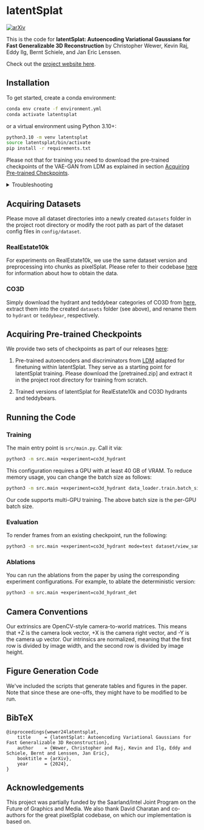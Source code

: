 # latentSplat

[![arXiv](https://img.shields.io/badge/arXiv-2403.16292-b31b1b.svg)](https://arxiv.org/abs/2403.16292)

This is the code for **latentSplat: Autoencoding Variational Gaussians for Fast Generalizable 3D Reconstruction** by Christopher Wewer, Kevin Raj, Eddy Ilg, Bernt Schiele, and Jan Eric Lenssen.

Check out the [project website here](https://geometric-rl.mpi-inf.mpg.de/latentsplat/).

## Installation

To get started, create a conda environment:

```bash
conda env create -f environment.yml
conda activate latentsplat
```

or a virtual environment using Python 3.10+:

```bash
python3.10 -m venv latentsplat
source latentsplat/bin/activate
pip install -r requirements.txt
```

Please not that for training you need to download the pre-trained checkpoints of the VAE-GAN from LDM as explained in section [Acquiring Pre-trained Checkpoints](#acquiring-pre-trained-checkpoints).
<details>
<summary>Troubleshooting</summary>
<br>

If you face unrealistic CUDA out of memory issues (probably because of different GPU architectures during kernel compilation and training), try deinstalling the rasterizer and installing it with specified architectures:
```bash
pip uninstall diff-gaussian-rasterization
TORCH_CUDA_ARCH_LIST="6.0 7.0 7.5 8.0 8.6+PTX" pip install git+https://github.com/Chrixtar/latent-gaussian-rasterization
```
</details>

## Acquiring Datasets
Please move all dataset directories into a newly created `datasets` folder in the project root directory or modify the root path as part of the dataset config files in `config/dataset`.

### RealEstate10k
For experiments on RealEstate10k, we use the same dataset version and preprocessing into chunks as pixelSplat. Please refer to their codebase [here](https://github.com/dcharatan/pixelsplat#acquiring-datasets) for information about how to obtain the data.

### CO3D
Simply download the hydrant and teddybear categories of CO3D from [here](https://ai.meta.com/datasets/co3d-downloads/), extract them into the created `datasets` folder (see above), and rename them to `hydrant` or `teddybear`, respectively.

## Acquiring Pre-trained Checkpoints
We provide two sets of checkpoints as part of our releases [here](https://github.com/Chrixtar/latentsplat/releases):
1. Pre-trained autoencoders and discriminators from [LDM](https://github.com/CompVis/latent-diffusion) adapted for finetuning within latentSplat. They serve as a starting point for latentSplat training. Please download the [pretrained.zip] and extract it in the project root directory for training from scratch.

2. Trained versions of latentSplat for RealEstate10k and CO3D hydrants and teddybears.

## Running the Code

### Training

The main entry point is `src/main.py`. Call it via:

```bash
python3 -m src.main +experiment=co3d_hydrant
```

This configuration requires a GPU with at least 40 GB of VRAM. To reduce memory usage, you can change the batch size as follows:

```bash
python3 -m src.main +experiment=co3d_hydrant data_loader.train.batch_size=1
```

Our code supports multi-GPU training. The above batch size is the per-GPU batch size.

### Evaluation

To render frames from an existing checkpoint, run the following:

```bash
python3 -m src.main +experiment=co3d_hydrant mode=test dataset/view_sampler=evaluation dataset.view_sampler.index_path=assets/evaluation_index/co3d_hydrant_extra.json checkpointing.load=checkpoints/co3d_hydrant.ckpt
```

### Ablations

You can run the ablations from the paper by using the corresponding experiment configurations. For example, to ablate the deterministic version:

```bash
python3 -m src.main +experiment=co3d_hydrant_det
```

## Camera Conventions

Our extrinsics are OpenCV-style camera-to-world matrices. This means that +Z is the camera look vector, +X is the camera right vector, and -Y is the camera up vector. Our intrinsics are normalized, meaning that the first row is divided by image width, and the second row is divided by image height.

## Figure Generation Code

We've included the scripts that generate tables and figures in the paper. Note that since these are one-offs, they might have to be modified to be run.

## BibTeX

<section class="section" id="BibTeX">
  <div class="container is-max-desktop content">
    <pre><code>@inproceedings{wewer24latentsplat,
    title     = {latentSplat: Autoencoding Variational Gaussians for Fast Generalizable 3D Reconstruction},
    author    = {Wewer, Christopher and Raj, Kevin and Ilg, Eddy and Schiele, Bernt and Lenssen, Jan Eric},
    booktitle = {arXiv},
    year      = {2024},
}</code></pre>
  </div>
</section>

## Acknowledgements

This project was partially funded by the Saarland/Intel Joint Program on the Future of Graphics and Media. We also thank David Charatan and co-authors for the great pixelSplat codebase, on which our implementation is based on.
